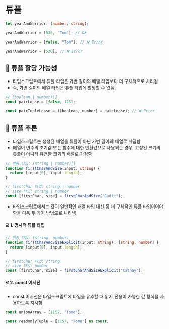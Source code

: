# 튜플

```typescript
let yearAndWarrior: [number, string];

yearAndWarrior = [530, "Tom"]; // Ok

yearAndWarrior = [false, "Tom"]; // ❌ Error

yearAndWarrior = [530]; // ❌ Error
```

## 📍 튜플 할당 가능성

- 타입스크립트에서 튜플 타입은 가변 길이의 배열 타입보다 더 구체적으로 처리됨
- 즉, 가변 길이의 배열 타입은 튜플 타입에 할당할 수 없음.

```typescript
// (boolean | number)[]
const pairLoose = [false, 123];

const pairTupleLoose = ([boolean, number] = pairLoose); // ❌ Error
```

## 📍 튜플 추론

- 타입스크립트는 생성된 배열을 튜플이 아닌 가변 길이의 배열로 취급함
- 배열이 변수의 초기값 또는 함수에 대한 반환값으로 사용되는 경우, 고정된 크기의 튜플이 아니라 유연한 크기의 배열로 가정함
```typescript
// 반환 타입: (string | number)[]
function firstCharAndSize(input: string) {
  return [input[0], input.length];
}

// firstChar 타입: string | number
// size 타입: string | number
const [firstChar, size] = firstCharAndSize("Gudit");
```
- 타입스크립트에서는 값이 일반적인 배열 타입 대신 좀 더 구체적인 튜플 타입이어야 함을 다음 두 가지 방법으로 나타냄

#### ☑️ 1. 명시적 튜플 타입
```typescript
// 반환 타입: [string, number]
function firstCharAndSizeExplicit(input: string): [string, number] {
  return [input[0], input.length];
}

// firstChar 타입: string
// size 타입: number
const [firstChar, size] = firstCharAndSizeExplicit("Cathay");
```
#### ☑️ 2. const 어서션
- const 어서션은 타입스크립트에 타입을 유추할 때 읽기 전용이 가능한 값 형식을 사용하도록 지시함
```typescript
const unionArray = [1157, "Tome"];

const readonlyTuple = [1157, "Tome"] as const;
```